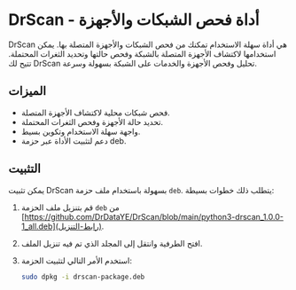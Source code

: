 # DrScan - أداة فحص الشبكات والأجهزة

DrScan هي أداة سهلة الاستخدام تمكنك من فحص الشبكات والأجهزة المتصلة بها. يمكن استخدامها لاكتشاف الأجهزة المتصلة بالشبكة وفحص حالتها وتحديد الثغرات المحتملة. تتيح لك DrScan تحليل وفحص الأجهزة والخدمات على الشبكة بسهولة وسرعة.

## الميزات

- فحص شبكات محلية لاكتشاف الأجهزة المتصلة.
- تحديد حالة الأجهزة وفحص الثغرات المحتملة.
- واجهة سهلة الاستخدام وتكوين بسيط.
- دعم لتثبيت الأداة عبر حزمة deb.

## التثبيت

يمكن تثبيت DrScan بسهولة باستخدام ملف حزمة `deb`. يتطلب ذلك خطوات بسيطة:

1. قم بتنزيل ملف الحزمة `deb` من [https://github.com/DrDataYE/DrScan/blob/main/python3-drscan_1.0.0-1_all.deb](رابط-التنزيل).
2. افتح الطرفية وانتقل إلى المجلد الذي تم فيه تنزيل الملف.
3. استخدم الأمر التالي لتثبيت الحزمة:
   
   ```bash
   sudo dpkg -i drscan-package.deb

